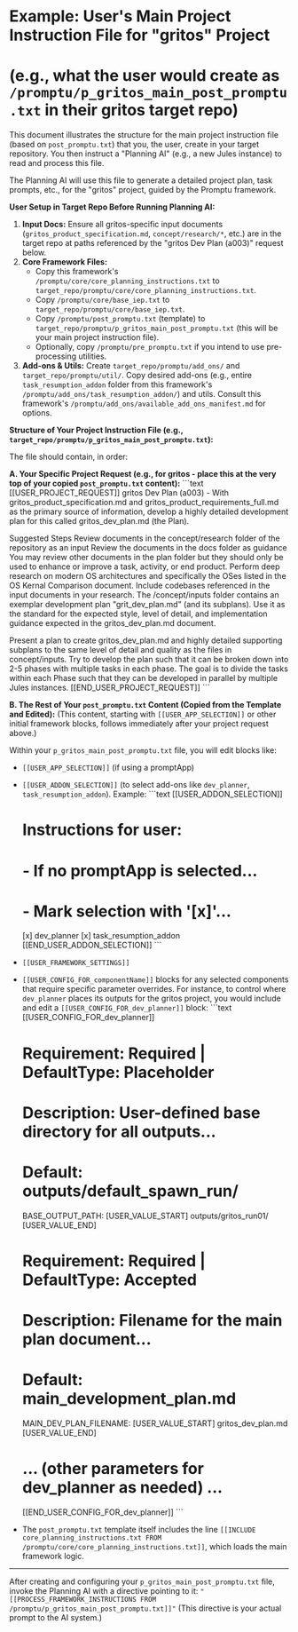 # Example: User's Main Project Instruction File for "gritos" Project
# (e.g., what the user would create as `/promptu/p_gritos_main_post_promptu.txt` in their gritos target repo)

This document illustrates the structure for the main project instruction file (based on `post_promptu.txt`) that you, the user, create in your target repository. You then instruct a "Planning AI" (e.g., a new Jules instance) to read and process this file.

The Planning AI will use this file to generate a detailed project plan, task prompts, etc., for the "gritos" project, guided by the Promptu framework.

**User Setup in Target Repo Before Running Planning AI:**
1.  **Input Docs:** Ensure all gritos-specific input documents (`gritos_product_specification.md`, `concept/research/*`, etc.) are in the target repo at paths referenced by the "gritos Dev Plan (a003)" request below.
2.  **Core Framework Files:**
    *   Copy this framework's `/promptu/core/core_planning_instructions.txt` to `target_repo/promptu/core/core_planning_instructions.txt`.
    *   Copy `/promptu/core/base_iep.txt` to `target_repo/promptu/core/base_iep.txt`.
    *   Copy `/promptu/post_promptu.txt` (template) to `target_repo/promptu/p_gritos_main_post_promptu.txt` (this will be your main project instruction file).
    *   Optionally, copy `/promptu/pre_promptu.txt` if you intend to use pre-processing utilities.
3.  **Add-ons & Utils:** Create `target_repo/promptu/add_ons/` and `target_repo/promptu/util/`. Copy desired add-ons (e.g., entire `task_resumption_addon` folder from this framework's `/promptu/add_ons/task_resumption_addon/`) and utils. Consult this framework's `/promptu/add_ons/available_add_ons_manifest.md` for options.

**Structure of Your Project Instruction File (e.g., `target_repo/promptu/p_gritos_main_post_promptu.txt`):**

The file should contain, in order:

**A. Your Specific Project Request (e.g., for gritos - place this at the very top of your copied `post_promptu.txt` content):**
\`\`\`text
[[USER_PROJECT_REQUEST]]
gritos Dev Plan (a003) - With gritos_product_specification.md and gritos_product_requirements_full.md as the primary source of information, develop a highly detailed development plan for this called gritos_dev_plan.md (the Plan).

Suggested Steps
Review documents in the concept/research folder of the repository as an input Review the documents in the docs folder as guidance
You may review other documents in the plan folder but they should only be used to enhance or improve a task, activity, or end product.
Perform deep research on modern OS architectures and specifically the OSes listed in the OS Kernal Comparison document. Include codebases referenced in the input documents in your research.
The /concept/inputs folder contains an exemplar development plan "grit_dev_plan.md" (and its subplans). Use it as the standard for the expected style, level of detail, and implementation guidance expected in the gritos_dev_plan.md document.

Present a plan to create gritos_dev_plan.md and highly detailed supporting subplans to the same level of detail and quality as the files in concept/inputs. Try to develop the plan such that it can be broken down into 2-5 phases with multiple tasks in each phase. The goal is to divide the tasks within each Phase such that they can be developed in parallel by multiple Jules instances.
[[END_USER_PROJECT_REQUEST]]
\`\`\`

**B. The Rest of Your `post_promptu.txt` Content (Copied from the Template and Edited):**
(This content, starting with `[[USER_APP_SELECTION]]` or other initial framework blocks, follows immediately after your project request above.)

Within your `p_gritos_main_post_promptu.txt` file, you will edit blocks like:
*   `[[USER_APP_SELECTION]]` (if using a promptApp)
*   `[[USER_ADDON_SELECTION]]` (to select add-ons like `dev_planner`, `task_resumption_addon`). Example:
    \`\`\`text
    [[USER_ADDON_SELECTION]]
    # Instructions for user:
    # - If no promptApp is selected...
    # - Mark selection with '[x]'...
    [x] dev_planner
    [x] task_resumption_addon
    [[END_USER_ADDON_SELECTION]]
    \`\`\`
*   `[[USER_FRAMEWORK_SETTINGS]]`
*   `[[USER_CONFIG_FOR_componentName]]` blocks for any selected components that require specific parameter overrides. For instance, to control where `dev_planner` places its outputs for the gritos project, you would include and edit a `[[USER_CONFIG_FOR_dev_planner]]` block:
    \`\`\`text
    [[USER_CONFIG_FOR_dev_planner]]
    # Requirement: Required | DefaultType: Placeholder
    # Description: User-defined base directory for all outputs...
    # Default: outputs/default_spawn_run/
    BASE_OUTPUT_PATH: [USER_VALUE_START] outputs/gritos_run01/ [USER_VALUE_END]

    # Requirement: Required | DefaultType: Accepted
    # Description: Filename for the main plan document...
    # Default: main_development_plan.md
    MAIN_DEV_PLAN_FILENAME: [USER_VALUE_START] gritos_dev_plan.md [USER_VALUE_END]

    # ... (other parameters for dev_planner as needed) ...
    [[END_USER_CONFIG_FOR_dev_planner]]
    \`\`\`
*   The `post_promptu.txt` template itself includes the line `[[INCLUDE core_planning_instructions.txt FROM /promptu/core/core_planning_instructions.txt]]`, which loads the main framework logic.

---
After creating and configuring your `p_gritos_main_post_promptu.txt` file, invoke the Planning AI with a directive pointing to it:
`"[[PROCESS_FRAMEWORK_INSTRUCTIONS FROM /promptu/p_gritos_main_post_promptu.txt]]"`
(This directive is your actual prompt to the AI system.)
